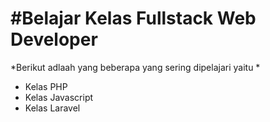 #Belajar Kelas Fullstack Web Developer
== 
*Berikut adlaah yang beberapa yang sering dipelajari yaitu *
- Kelas PHP
- Kelas Javascript
- Kelas Laravel
